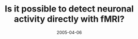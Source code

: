 ---
title: "Is it possible to detect neuronal activity directly with fMRI?"
project_id: 
date: 2005-04-06
conference_id: ""
presenters:
   - peter_bandettini
summary: "<p>ISMRM 2005 education program, Miami, FL</p>"
file: /assets/presentations/T172.ppt
filename: T172.ppt
layout: presentation
---